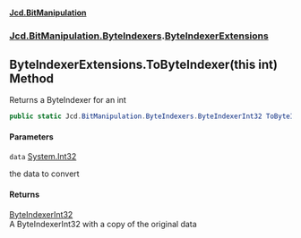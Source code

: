 #### [Jcd.BitManipulation](index.md 'index')
### [Jcd.BitManipulation.ByteIndexers](Jcd.BitManipulation.ByteIndexers.md 'Jcd.BitManipulation.ByteIndexers').[ByteIndexerExtensions](Jcd.BitManipulation.ByteIndexers.ByteIndexerExtensions.md 'Jcd.BitManipulation.ByteIndexers.ByteIndexerExtensions')

## ByteIndexerExtensions.ToByteIndexer(this int) Method

Returns a ByteIndexer for an int

```csharp
public static Jcd.BitManipulation.ByteIndexers.ByteIndexerInt32 ToByteIndexer(this int data);
```
#### Parameters

<a name='Jcd.BitManipulation.ByteIndexers.ByteIndexerExtensions.ToByteIndexer(thisint).data'></a>

`data` [System.Int32](https://docs.microsoft.com/en-us/dotnet/api/System.Int32 'System.Int32')

the data to convert

#### Returns
[ByteIndexerInt32](Jcd.BitManipulation.ByteIndexers.ByteIndexerInt32.md 'Jcd.BitManipulation.ByteIndexers.ByteIndexerInt32')  
A ByteIndexerInt32 with a copy of the original data